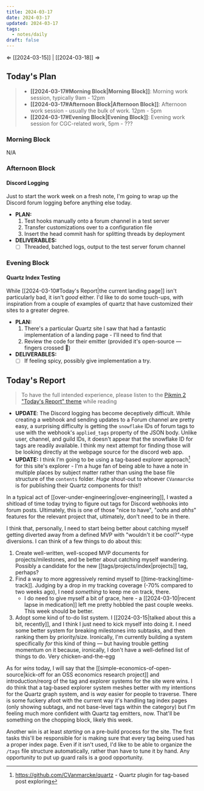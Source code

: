 ```yaml
---
title: 2024-03-17
date: 2024-03-17
updated: 2024-03-17
tags:
  - notes/daily
draft: false
---
```

⇐ [[2024-03-15]] |  [[2024-03-18]] ⇒

## Today's Plan

> - **[[2024-03-17#Morning Block|Morning Block]]**: Morning work session, typically 9am - 12pm
> - **[[2024-03-17#Afternoon Block|Afternoon Block]]**: Afternoon work session - usually the bulk of work. 12pm - 5pm
> - **[[2024-03-17#Evening Block|Evening Block]]**: Evening work session for CGC-related work, 5pm - ???

### Morning Block

N/A
### Afternoon Block

#### Discord Logging

Just to start the work week on a fresh note, I'm going to wrap up the Discord forum logging before anything else today.

- **PLAN:** 
	1. Test hooks manually onto a forum channel in a test server
	2. Transfer customizations over to a configuration file
	3. Insert the head commit hash for splitting threads by deployment
- **DELIVERABLES:** 
	- [ ] Threaded, batched logs, output to the test server forum channel

### Evening Block

#### Quartz Index Testing

While [[2024-03-10#Today's Report|the current landing page]] isn't particularly bad, it isn't *good* either. I'd like to do some touch-ups, with inspiration from a couple of examples of quartz that have customized their sites to a greater degree.

- **PLAN:** 
	1. There's a particular Quartz site I saw that had a fantastic implementation of a landing page - I'll need to find that
	2. Review the code for their emitter (provided it's open-source — fingers crossed 🤞)
- **DELIVERABLES:** 
	- [ ] If feeling spicy, possibly give implementation a try.

## Today's Report

> To have the full intended experience, please listen to the [Pikmin 2 "Today's Report" theme](https://www.youtube.com/watch?v=l1fCmKZnq3U&list=PLwyW5mbdZMGN8mGTqvDhsBs37SW4TkHcw&index=85) while reading

- **UPDATE**: The Discord logging has become deceptively difficult. While creating a webhook and sending updates to a Forum channel are pretty easy, a surprising difficulty is getting the `snowflake` IDs of forum tags to use with the webhook's `applied_tags` property of the JSON body. Unlike user, channel, and guild IDs, it doesn't appear that the snowflake ID for tags are readily available. I think my next attempt for finding those will be looking directly at the webpage source for the discord web app.
- **UPDATE:** I think I'm going to be using a tag-based explorer approach[^5] for this site's explorer - I'm a huge fan of being able to have a note in multiple places by subject matter rather than using the base file structure of the `contents` folder. *Huge* shout-out to whoever `CVanmarcke` is for publishing their Quartz components for this!!

In a typical act of [[over-under-engineering|over-engineering]], I wasted a shitload of time today trying to figure out tags for Discord webhooks into forum posts. Ultimately, this is one of those "nice to have", "*oohs* and *ahhs*" features for the relevant project that, ultimately, don't need to be in there.

I think that, personally, I need to start being better about catching myself getting diverted away from a defined MVP with "wouldn't it be cool?"-type diversions. I can think of a few things to do about this:

1. Create well-written, well-scoped MVP documents for projects/milestones, and be better about catching myself wandering. Possibly a candidate for the new [[tags/projects/index|projects]] tag, perhaps?
2. Find a way to more aggressively remind myself to [[time-tracking|time-track]]. Judging by a drop in my tracking coverage (-70% compared to two weeks ago), I need *something* to keep me on track, there.
	- I do need to give myself a bit of grace, here - a [[2024-03-10|recent lapse in medication]] left me pretty hobbled the past couple weeks. This week should be better.
3. Adopt some kind of to-do list system. I [[2024-03-15|talked about this a bit, recently]], and I think I just need to kick myself into doing it. I need some better system for breaking milestones into subtasks, and then ranking them by priority/size. Ironically, I'm currently building a system specifically *for* this kind of thing — but having trouble getting momentum on it because, ironically, I don't have a well-defined list of things to do. Very chicken-and-the-egg

As for *wins* today, I will say that the [[simple-economics-of-open-source|kick-off for an OSS economics research project]] and introduction/reorg of the tag and explorer systems for the site were wins. I do think that a tag-based explorer system meshes better with my intentions for the Quartz graph system, and is *way* easier for people to traverse. There is some fuckery afoot with the current way it's handling tag index pages (only showing subtags, and not base-level tags within the category) but I'm feeling much more confident with Quartz tag emitters, now. That'll be something on the chopping block, likely this week.

Another win is at least *starting* on a pre-build process for the site. The first tasks this'll be responsible for is making sure that every tag being used has a proper index page. Even if it isn't used, I'd like to be able to organize the `/tags` file structure automatically, rather than have to tune it by hand. Any opportunity to put up guard rails is a good opportunity.


[^1]: [[caveat-lector|caveat lector]] — This is a daily note! I don't actively maintain any information in daily notes, so please be cautious in following any advice here.
[^2]: https://www.statista.com/statistics/1190869/roblox-games-users-global-distribution-age/ - 2023 statistical distribution of Roblox users by age bracket. Looks like I've officially aged into their catch-all "25+" age category.
[^3]: https://www.usebruno.com/ - Potential alternative to Postman/Thunder Client, which (hopefully) won't descend into sub hell. I've been burned before - don't burn me now, Bruno 🙏
[^4]: https://www.dndbeyond.com/subclasses/1982003-apothecary-of-artifice - Custom subclasses in D&D are very fun to make
[^5]: https://github.com/CVanmarcke/quartz - Quartz plugin for tag-based post exploring